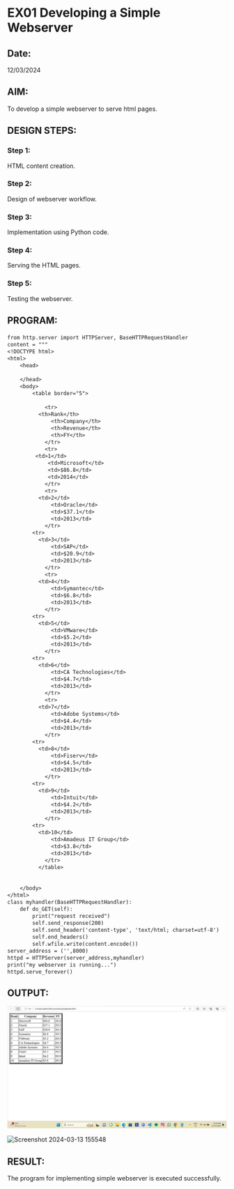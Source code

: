 # EX01 Developing a Simple Webserver
## Date:
12/03/2024
## AIM:
To develop a simple webserver to serve html pages.

## DESIGN STEPS:
### Step 1: 
HTML content creation.

### Step 2:
Design of webserver workflow.

### Step 3:
Implementation using Python code.

### Step 4:
Serving the HTML pages.

### Step 5:
Testing the webserver.

## PROGRAM:
```
from http.server import HTTPServer, BaseHTTPRequestHandler
content = """
<!DOCTYPE html>
<html>
    <head>

    </head>
    <body>
        <table border="5">
    
            <tr>
	      <th>Rank</th>
              <th>Company</th>
              <th>Revenue</th>
              <th>FY</th>
            </tr>
            <tr>
	     <td>1</td>
             <td>Microsoft</td>
             <td>$86.8</td>
             <td>2014</td>
            </tr>
            <tr>
	      <td>2</td>
              <td>Oracle</td>
              <td>$37.1</td>
              <td>2013</td>
            </tr>
	    <tr>
	      <td>3</td>
              <td>SAP</td>
              <td>$20.9</td>
              <td>2013</td>
            </tr>
            <tr>
	      <td>4</td>
              <td>Symantec</td>
              <td>$6.8</td>
              <td>2013</td>
            </tr>
	    <tr>
	      <td>5</td>
              <td>VMware</td>
              <td>$5.2</td>
              <td>2013</td>
            </tr>
	    <tr>
	      <td>6</td>
              <td>CA Technologies</td>
              <td>$4.7</td>
              <td>2013</td>
            </tr>
    	    <tr>	
	      <td>7</td>
              <td>Adobe Systems</td>
              <td>$4.4</td>
              <td>2013</td>
            </tr>
	    <tr>
	      <td>8</td>
              <td>Fiserv</td>
              <td>$4.5</td>
              <td>2013</td>
            </tr>
	    <tr>
	      <td>9</td>
              <td>Intuit</td>
              <td>$4.2</td>
              <td>2013</td>
            </tr>
	    <tr>
	      <td>10</td>
              <td>Amadeus IT Group</td>
              <td>$3.8</td>
              <td>2013</td>
            </tr>
          </table>

          
    </body>
</html>
class myhandler(BaseHTTPRequestHandler):
	def do_GET(self):
		print("request received")
		self.send_response(200)
		self.send_header('content-type', 'text/html; charset=utf-8')
		self.end_headers()
		self.wfile.write(content.encode())
server_address = ('',8000)
httpd = HTTPServer(server_address,myhandler)
print("my webserver is running...")
httpd.serve_forever()
```

## OUTPUT:
![alt text](<Screenshot 2024-03-12 190612.png>)

![Screenshot 2024-03-13 155548](https://github.com/Yogesh-Yogi-1/simplewebserver/assets/148514598/cd41e8d5-d5a2-422b-87e9-42ea054829f4)

## RESULT:
The program for implementing simple webserver is executed successfully.
